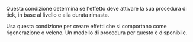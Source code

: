 Questa condizione determina se l'effetto deve attivare la sua procedura di tick, in base al livello e alla durata rimasta.

Usa questa condizione per creare effetti che si comportano come rigenerazione o veleno. Un modello di procedura per questo è disponibile.